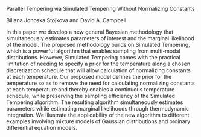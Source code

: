 Parallel Tempering via Simulated Tempering Without Normalizing Constants

Biljana Jonoska Stojkova and David A. Campbell


In this paper we develop a new general Bayesian methodology that simultaneously estimates 
parameters of interest and the marginal likelihood of the model. 
The proposed methodology builds on Simulated Tempering, which is a powerful algorithm 
that enables sampling from multi-modal distributions.  However, Simulated Tempering 
comes with the practical limitation of needing to specify a prior for the temperature 
along a chosen discretization schedule that will allow calculation of normalizing constants 
at each temperature.  Our proposed model defines the prior for the temperature so as to 
remove the need for calculating normalizing constants at each temperature and thereby enables 
a continuous temperature schedule, while preserving the sampling efficiency of the Simulated 
Tempering algorithm.  The resulting algorithm simultaneously estimates parameters while 
estimating marginal likelihoods through thermodynamic integration.  We illustrate the 
applicability of the new algorithm to different examples involving mixture models of Gaussian 
distributions and ordinary differential equation models.  
